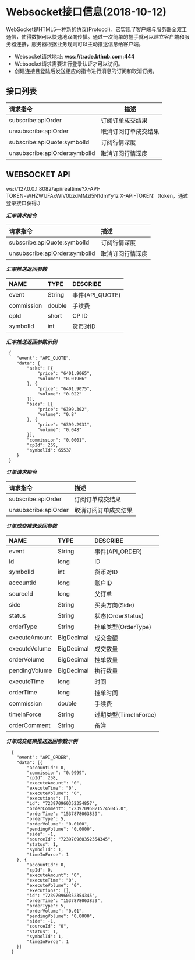 # Websocket接口信息(2018-10-12)

WebSocket是HTML5一种新的协议(Protocol)。它实现了客户端与服务器全双工通信，使得数据可以快速地双向传播。通过一次简单的握手就可以建立客户端和服务器连接，服务器根据业务规则可以主动推送信息给客户端。

- Websocket请求地址: **wss://trade.bthub.com:444**
- Websocket请求需要进行登录认证才可以访问。
- 创建连接且登陆后发送相应的指令进行消息的订阅和取消订阅。

## 接口列表

| 请求指令                      | 描述                 |
| :---------------------------- | -------------------- |
| subscribe:apiOrder            | 订阅订单成交结果     |
| unsubscribe:apiOrder          | 取消订阅订单成交结果 |
| subscribe:apiQuote:symbolId   | 订阅行情深度         |
| unsubscribe:apiOrder:symbolId | 取消订阅行情深度     |



## WEBSOCKET API

ws://127.0.0.1:8082/api/realtime?X-API-TOKEN=WHZWUFAxWlV0bzdMMzl5N1dmYy1z
X-API-TOKEN:（token，通过登录接口获得.）

***汇率请求指令***

| 请求指令                      | 描述             |
| :---------------------------- | :--------------- |
| subscribe:apiQuote:symbolId   | 订阅行情深度     |
| unsubscribe:apiOrder:symbolId | 取消订阅行情深度 |

 ***汇率推送返回参数***

| NAME       | TYPE   | DESCRIBE        |
| :--------- | :----- | :-------------- |
| event      | String | 事件(API_QUOTE) |
| commission | double | 手续费          |
| cpId       | short  | CP ID           |
| symbolId   | int    | 货币对ID        |

 ***汇率推送返回参数示例***

```
 {
 	"event": "API_QUOTE",
 	"data": {
 		"asks": [{
 			"price": "6401.9065",
 			"volume": "0.01966"
 		}, {
 			"price": "6401.9075",
 			"volume": "0.022"
 		}],
 		"bids": [{
 			"price": "6399.302",
 			"volume": "0.8"
 		}, {
 			"price": "6399.2931",
 			"volume": "0.048"
 		}],
 		"commission": "0.0001",
 		"cpId": 259,
 		"symbolId": 65537
 	}
 }
```

***订单请求指令***

| 请求指令             | 描述                 |
| :------------------- | :------------------- |
| subscribe:apiOrder   | 订阅订单成交结果     |
| unsubscribe:apiOrder | 取消订阅订单成交结果 |

 ***订单成交推送返回参数***

| NAME          | TYPE       | DESCRIBE              |
| :------------ | :--------- | :-------------------- |
| event         | String     | 事件(API_ORDER)       |
| id            | long       | ID                    |
| symbolId      | int        | 货币对ID              |
| accountId     | long       | 账户ID                |
| sourceId      | long       | 父订单                |
| side          | String     | 买卖方向(Side)        |
| status        | String     | 状态(OrderStatus)     |
| orderType     | String     | 挂单类型(OrderType)   |
| executeAmount | BigDecimal | 成交金额              |
| executeVolume | BigDecimal | 成交数量              |
| orderVolume   | BigDecimal | 挂单数量              |
| pendingVolume | BigDecimal | 执行数量              |
| executeTime   | long       | 时间                  |
| orderTime     | long       | 挂单时间              |
| commission    | double     | 手续费                |
| timeInForce   | String     | 过期类型(TimeInForce) |
| orderComment  | String     | 备注                  |

  ***订单成交结果推送返回参数示例***

```
  {
  	"event": "API_ORDER",
  	"data": [{
  		"accountId": 0,
  		"commission": "0.9999",
  		"cpId": 258,
  		"executeAmount": "0",
  		"executeTime": "0",
  		"executeVolume": "0",
  		"executions": [],
  		"id": "723970960352354857",
  		"orderComment": "723970958215745045.0",
  		"orderTime": "1537878063839",
  		"orderType": 5,
  		"orderVolume": "0.0100",
  		"pendingVolume": "0.0000",
  		"side": -1,
  		"sourceId": "723970960352354345",
  		"status": 1,
  		"symbolId": 1,
  		"timeInForce": 1
  	}, {
  		"accountId": 0,
  		"cpId": 0,
  		"executeAmount": "0",
  		"executeTime": "0",
  		"executeVolume": "0",
  		"executions": [],
  		"id": "723970960352354345",
  		"orderTime": "1537878063839",
  		"orderType": 5,
  		"orderVolume": "0.01",
  		"pendingVolume": "0.0000",
  		"side": -1,
  		"sourceId": "0",
  		"status": 1,
  		"symbolId": 1,
  		"timeInForce": 1
  	}]
  }
```


